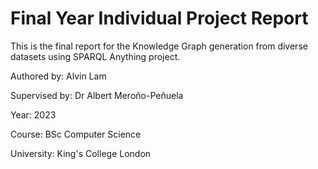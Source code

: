 # Final Year Individual Project Report

This is the final report for the Knowledge Graph generation from diverse datasets using SPARQL Anything project. 

Authored by: Alvin Lam

Supervised by: Dr Albert Meroño-Peñuela

Year: 2023

Course: BSc Computer Science

University: King's College London